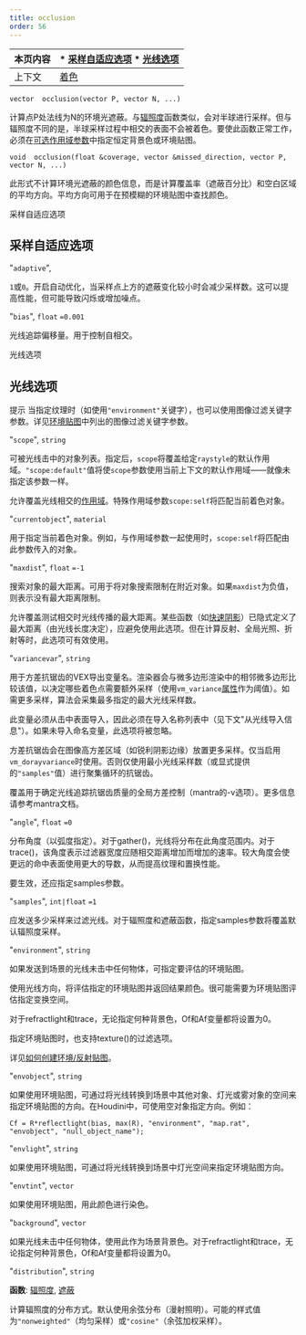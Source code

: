 ```yaml
---
title: occlusion
order: 56
---
```

| 本页内容 | * [采样自适应选项](#采样自适应选项) * [光线选项](#光线选项) |
| --- | --- |
| 上下文 | [着色](../contexts/shading.html) |

`vector  occlusion(vector P, vector N, ...)`

计算点P处法线为N的环境光遮蔽。与[辐照度](/zh-cn/houdini-vex/shading-and-rendering/irradiance "计算点P处法线为N的辐照度（全局光照）。")函数类似，会对半球进行采样。但与辐照度不同的是，半球采样过程中相交的表面不会被着色。要使此函数正常工作，必须在[可选作用域参数](/zh-cn/houdini-vex/contexts/shading_contexts.html#scope)中指定恒定背景色或环境贴图。

`void  occlusion(float &coverage, vector &missed_direction, vector P, vector N, ...)`

此形式不计算环境光遮蔽的颜色信息，而是计算覆盖率（遮蔽百分比）和空白区域的平均方向。平均方向可用于在预模糊的环境贴图中查找颜色。

采样自适应选项

## 采样自适应选项

"`adaptive`",

`1`或`0`。开启自动优化，当采样点上方的遮蔽变化较小时会减少采样数。这可以提高性能，但可能导致闪烁或增加噪点。

"`bias`",
`float`
`=0.001`

光线追踪偏移量。用于控制自相交。

光线选项

## 光线选项

提示
当指定纹理时（如使用`"environment"`关键字），也可以使用图像过滤关键字参数。详见[环境贴图](/zh-cn/houdini-vex/texturing/environment "返回环境贴图的颜色。")中列出的图像过滤关键字参数。

"`scope`",
`string`

可被光线击中的对象列表。指定后，`scope`将覆盖给定`raystyle`的默认作用域。`"scope:default"`值将使`scope`参数使用当前上下文的默认作用域——就像未指定该参数一样。

允许覆盖光线相交的[作用域](/zh-cn/houdini-vex/contexts/shading_contexts.html#scope)。特殊作用域参数`scope:self`将匹配当前着色对象。

"`currentobject`",
`material`

用于指定当前着色对象。例如，与作用域参数一起使用时，`scope:self`将匹配由此参数传入的对象。

"`maxdist`",
`float`
`=-1`

搜索对象的最大距离。可用于将对象搜索限制在附近对象。如果`maxdist`为负值，则表示没有最大距离限制。

允许覆盖测试相交时光线传播的最大距离。某些函数（如[快速阴影](/zh-cn/houdini-vex/light/fastshadow "从位置P沿方向D发送光线。")）已隐式定义了最大距离（由光线长度决定），应避免使用此选项。但在计算反射、全局光照、折射等时，此选项可有效使用。

"`variancevar`",
`string`

用于方差抗锯齿的VEX导出变量名。渲染器会与微多边形渲染中的相邻微多边形比较该值，以决定哪些着色点需要额外采样（使用`vm_variance`[属性](../../props/index.html "属性允许设置灵活强大的渲染、着色、光照和相机参数层次结构。")作为阈值）。如需更多采样，算法会采集最多指定的最大光线采样数。

此变量必须从击中表面导入，因此必须在导入名称列表中（见下文"从光线导入信息"）。如果未导入命名变量，此选项将被忽略。

方差抗锯齿会在图像高方差区域（如锐利阴影边缘）放置更多采样。仅当启用`vm_dorayvariance`时使用。否则仅使用最小光线采样数（或显式提供的`"samples"`值）进行聚集循环的抗锯齿。

覆盖用于确定光线追踪抗锯齿质量的全局方差控制（mantra的-v选项）。更多信息请参考mantra文档。

"`angle`",
`float`
`=0`

分布角度（以弧度指定）。对于gather()，光线将分布在此角度范围内。对于trace()，该角度表示过滤器宽度应随相交距离增加而增加的速率。较大角度会使更远的命中表面使用更大的导数，从而提高纹理和置换性能。

要生效，还应指定samples参数。

"`samples`",
`int|float`
`=1`

应发送多少采样来过滤光线。对于辐照度和遮蔽函数，指定samples参数将覆盖默认辐照度采样。

"`environment`",
`string`

如果发送到场景的光线未击中任何物体，可指定要评估的环境贴图。

使用光线方向，将评估指定的环境贴图并返回结果颜色。很可能需要为环境贴图评估指定变换空间。

对于refractlight和trace，无论指定何种背景色，Of和Af变量都将设置为0。

指定环境贴图时，也支持texture()的过滤选项。

详见[如何创建环境/反射贴图](../../render/envmaps.html)。

"`envobject`",
`string`

如果使用环境贴图，可通过将光线转换到场景中其他对象、灯光或雾对象的空间来指定环境贴图的方向。在Houdini中，可使用空对象指定方向。例如：

```vex
Cf = R*reflectlight(bias, max(R), "environment", "map.rat", "envobject", "null_object_name");

```

"`envlight`",
`string`

如果使用环境贴图，可通过将光线转换到场景中灯光空间来指定环境贴图方向。

"`envtint`",
`vector`

如果使用环境贴图，用此颜色进行染色。

"`background`",
`vector`

如果光线未击中任何物体，使用此作为场景背景色。对于refractlight和trace，无论指定何种背景色，Of和Af变量都将设置为0。

"`distribution`",
`string`

**函数**: [辐照度](/zh-cn/houdini-vex/shading-and-rendering/irradiance "计算点P处法线为N的辐照度（全局光照）。"), [遮蔽](/zh-cn/houdini-vex/shading-and-rendering/occlusion "计算环境光遮蔽。")

计算辐照度的分布方式。默认使用余弦分布（漫射照明）。可能的样式值为`"nonweighted"`（均匀采样）或`"cosine"`（余弦加权采样）。
